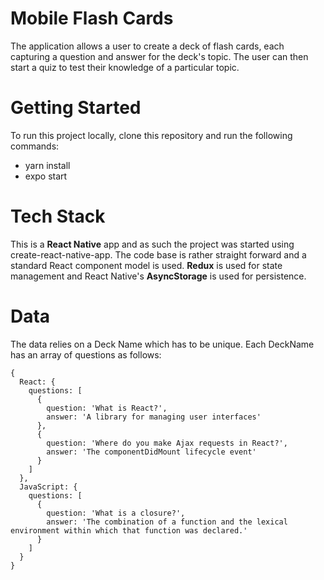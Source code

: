 # Mobile Flash Cards
The application allows a user to create a deck of flash cards, each capturing a question and answer for the deck's topic. The user can then start a quiz to test their knowledge of a particular topic.

# Getting Started
To run this project locally, clone this repository and run the following commands:

- yarn install <br />
- expo start <br />

# Tech Stack
This is a **React Native** app and as such the project was started using create-react-native-app. The code base is rather straight forward and a standard React component model is used. **Redux** is used for state management and React Native's **AsyncStorage** is used for persistence.

# Data
The data relies on a Deck Name which has to be unique. Each DeckName has an array of questions as follows:
```
{
  React: {
    questions: [
      {
        question: 'What is React?',
        answer: 'A library for managing user interfaces'
      },
      {
        question: 'Where do you make Ajax requests in React?',
        answer: 'The componentDidMount lifecycle event'
      }
    ]
  },
  JavaScript: {
    questions: [
      {
        question: 'What is a closure?',
        answer: 'The combination of a function and the lexical environment within which that function was declared.'
      }
    ]
  }
}
```
